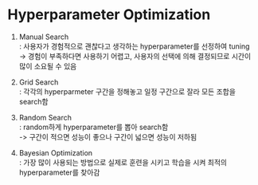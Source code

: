 # Hyperparameter Optimization

1) Manual Search <br>
 : 사용자가 경험적으로 괜찮다고 생각하는 hyperparameter를 선정하여 tuning <br>
  -> 경험이 부족하다면 사용하기 어렵고, 사용자의 선택에 의해 결정되므로 시간이 많이 소요될 수 있음 <br>
  
2) Grid Search <br>
: 각각의 hyperparmeter 구간을 정해놓고 일정 구간으로 잘라 모든 조합을 search함

3) Random Search <br>
: random하게 hyperparameter를 뽑아 search함 <br>
-> 구간이 적으면 성능이 좋으나 구간이 넓으면 성능이 저하됨

4) Bayesian Optimization <br>
: 가장 많이 사용되는 방법으로 실제로 훈련을 시키고 학습을 시켜 최적의 hyperparameter를 찾아감
